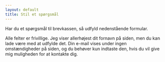 ```yaml
---
layout: default
title: Stil et spørgsmål
---
```

Har du et spørgsmål til brevkassen, så udfyld nedenstående formular.

Alle felter er frivillige. Jeg viser allerhøjest dit fornavn på siden, men du kan lade være med at udfylde det. Din e-mail vises under ingen omstændigheder på siden, og du behøver kun indtaste den, hvis du vil give mig muligheden for at kontakte dig.
